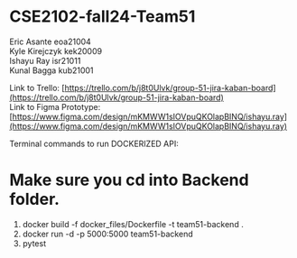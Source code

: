 # CSE2102-fall24-Team51

Eric Asante eoa21004<br>
Kyle Kirejczyk kek20009<br>
Ishayu Ray isr21011<br>
Kunal Bagga kub21001<br>

Link to Trello: [https://trello.com/b/j8t0Ulvk/group-51-jira-kaban-board](https://trello.com/b/j8t0Ulvk/group-51-jira-kaban-board)<br>
Link to Figma Prototype: [https://www.figma.com/design/mKMWW1sIOVpuQKOlapBINQ/ishayu.ray](https://www.figma.com/design/mKMWW1sIOVpuQKOlapBINQ/ishayu.ray)<br>

Terminal commands to run DOCKERIZED API:<br>
# Make sure you cd into Backend folder.<br>
1. docker build -f docker_files/Dockerfile -t team51-backend .<br>
2. docker run -d -p 5000:5000 team51-backend<br>
3. pytest
